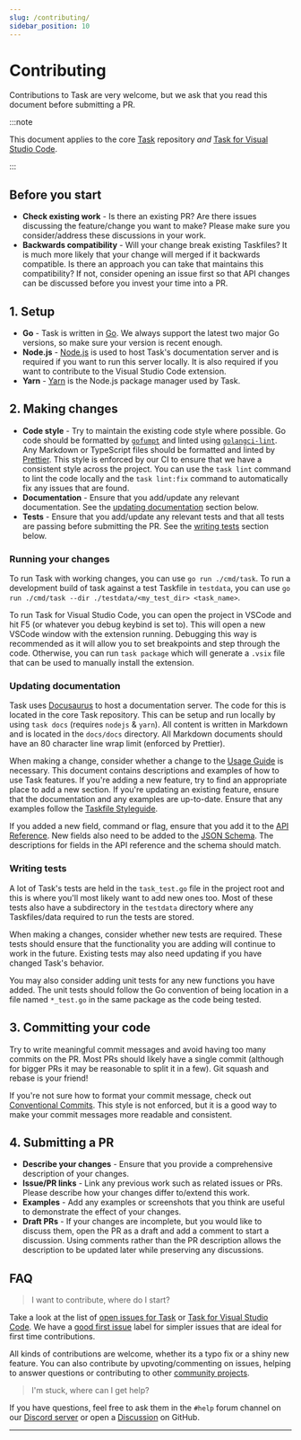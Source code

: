 ```yaml
---
slug: /contributing/
sidebar_position: 10
---
```


# Contributing

Contributions to Task are very welcome, but we ask that you read this document
before submitting a PR.

:::note

This document applies to the core [Task][task] repository _and_ [Task for Visual
Studio Code][vscode-task].

:::

## Before you start

- **Check existing work** - Is there an existing PR? Are there issues discussing
  the feature/change you want to make? Please make sure you consider/address
  these discussions in your work.
- **Backwards compatibility** - Will your change break existing Taskfiles? It is
  much more likely that your change will merged if it backwards compatible. Is
  there an approach you can take that maintains this compatibility? If not,
  consider opening an issue first so that API changes can be discussed before
  you invest your time into a PR.

## 1. Setup

- **Go** - Task is written in [Go][go]. We always support the latest two major
  Go versions, so make sure your version is recent enough.
- **Node.js** - [Node.js][nodejs] is used to host Task's documentation server
  and is required if you want to run this server locally. It is also required if
  you want to contribute to the Visual Studio Code extension.
- **Yarn** - [Yarn][yarn] is the Node.js package manager used by Task.

## 2. Making changes

- **Code style** - Try to maintain the existing code style where possible. Go
  code should be formatted by [`gofumpt`][gofumpt] and linted using
  [`golangci-lint`][golangci-lint]. Any Markdown or TypeScript files should be
  formatted and linted by [Prettier][prettier]. This style is enforced by our CI
  to ensure that we have a consistent style across the project. You can use the
  `task lint` command to lint the code locally and the `task lint:fix` command
  to automatically fix any issues that are found.
- **Documentation** - Ensure that you add/update any relevant documentation. See
  the [updating documentation](#updating-documentation) section below.
- **Tests** - Ensure that you add/update any relevant tests and that all tests
  are passing before submitting the PR. See the [writing tests](#writing-tests)
  section below.

### Running your changes

To run Task with working changes, you can use `go run ./cmd/task`. To run a
development build of task against a test Taskfile in `testdata`, you can use
`go run ./cmd/task --dir ./testdata/<my_test_dir> <task_name>`.

To run Task for Visual Studio Code, you can open the project in VSCode and hit
F5 (or whatever you debug keybind is set to). This will open a new VSCode window
with the extension running. Debugging this way is recommended as it will allow
you to set breakpoints and step through the code. Otherwise, you can run
`task package` which will generate a `.vsix` file that can be used to manually
install the extension.

### Updating documentation

Task uses [Docusaurus][docusaurus] to host a documentation server. The code for
this is located in the core Task repository. This can be setup and run locally
by using `task docs` (requires `nodejs` & `yarn`). All content is written in
Markdown and is located in the `docs/docs` directory. All Markdown documents
should have an 80 character line wrap limit (enforced by Prettier).

When making a change, consider whether a change to the [Usage Guide](./usage.md)
is necessary. This document contains descriptions and examples of how to use
Task features. If you're adding a new feature, try to find an appropriate place
to add a new section. If you're updating an existing feature, ensure that the
documentation and any examples are up-to-date. Ensure that any examples follow
the [Taskfile Styleguide](./styleguide.md).

If you added a new field, command or flag, ensure that you add it to the
[API Reference](./api_reference.md). New fields also need to be added to the
[JSON Schema][json-schema]. The descriptions for fields in the API reference and
the schema should match.

### Writing tests

A lot of Task's tests are held in the `task_test.go` file in the project root
and this is where you'll most likely want to add new ones too. Most of these
tests also have a subdirectory in the `testdata` directory where any
Taskfiles/data required to run the tests are stored.

When making a changes, consider whether new tests are required. These tests
should ensure that the functionality you are adding will continue to work in the
future. Existing tests may also need updating if you have changed Task's
behavior.

You may also consider adding unit tests for any new functions you have added.
The unit tests should follow the Go convention of being location in a file named
`*_test.go` in the same package as the code being tested.

## 3. Committing your code

Try to write meaningful commit messages and avoid having too many commits on the
PR. Most PRs should likely have a single commit (although for bigger PRs it may
be reasonable to split it in a few). Git squash and rebase is your friend!

If you're not sure how to format your commit message, check out [Conventional
Commits][conventional-commits]. This style is not enforced, but it is a good way
to make your commit messages more readable and consistent.

## 4. Submitting a PR

- **Describe your changes** - Ensure that you provide a comprehensive
  description of your changes.
- **Issue/PR links** - Link any previous work such as related issues or PRs.
  Please describe how your changes differ to/extend this work.
- **Examples** - Add any examples or screenshots that you think are useful to
  demonstrate the effect of your changes.
- **Draft PRs** - If your changes are incomplete, but you would like to discuss
  them, open the PR as a draft and add a comment to start a discussion. Using
  comments rather than the PR description allows the description to be updated
  later while preserving any discussions.

## FAQ

> I want to contribute, where do I start?

Take a look at the list of [open issues for Task][task-open-issues] or [Task for
Visual Studio Code][vscode-task-open-issues]. We have a [good first
issue][good-first-issue] label for simpler issues that are ideal for first time
contributions.

All kinds of contributions are welcome, whether its a typo fix or a shiny new
feature. You can also contribute by upvoting/commenting on issues, helping to
answer questions or contributing to other [community projects](./community.md).

> I'm stuck, where can I get help?

If you have questions, feel free to ask them in the `#help` forum channel on our
[Discord server][discord-server] or open a [Discussion][discussion] on GitHub.

---

<!-- prettier-ignore-start -->
[task]: https://github.com/go-task/task
[vscode-task]: https://github.com/go-task/vscode-task
[go]: https://go.dev
[gofumpt]: https://github.com/mvdan/gofumpt
[golangci-lint]: https://golangci-lint.run
[prettier]: https://prettier.io
[nodejs]: https://nodejs.org/en/
[yarn]: https://yarnpkg.com/
[docusaurus]: https://docusaurus.io
[json-schema]: https://github.com/go-task/task/blob/main/docs/static/schema.json
[task-open-issues]: https://github.com/go-task/task/issues
[vscode-task-open-issues]: https://github.com/go-task/vscode-task/issues
[good-first-issue]: https://github.com/go-task/task/issues?q=is%3Aissue+is%3Aopen+label%3A%22good+first+issue%22
[discord-server]: https://discord.gg/6TY36E39UK
[discussion]: https://github.com/go-task/task/discussions
[conventional-commits]: https://www.conventionalcommits.org
<!-- prettier-ignore-end -->
